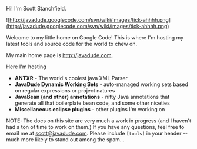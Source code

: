 Hi! I'm Scott Stanchfield.

![http://javadude.googlecode.com/svn/wiki/images/tick-ahhhh.png](http://javadude.googlecode.com/svn/wiki/images/tick-ahhhh.png)

Welcome to my little home on Google Code!
This is where I'm hosting my latest tools and source code for the world to chew on.

My main home page is http://javadude.com.

Here I'm hosting

  * **ANTXR** - The world's coolest java XML Parser
  * **JavaDude Dynamic Working Sets** - auto-managed working sets based on regular expressions or project natures
  * **JavaBean (and other) annotations** - nifty Java annotations that generate all that boilerplate bean code, and some other niceties
  * **Miscellaneous eclipse plugins** - other plugins I'm working on

NOTE: The docs on this site are very much a work in progress (and I haven't had a ton of time to work on them.) If you have any questions, feel free to email me at scott@javadude.com. Please include `[tools]` in your header -- much more likely to stand out among the spam...